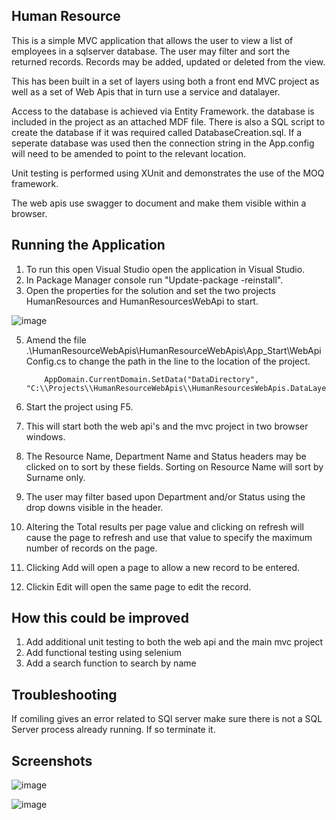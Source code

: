 Human Resource
--------------

This is a simple MVC application that allows the user to view a list of employees in a sqlserver database. The user may filter and sort the returned records. Records may be added, updated or deleted from the view.

This has been built in a set of layers using both a front end MVC project as well as a set of Web Apis that in turn use a service and datalayer.

Access to the database is achieved via Entity Framework. the database is included in the project as an attached MDF file. There is also a SQL script to create the database if
it was required called DatabaseCreation.sql. If a seperate database was used then the connection string in the App.config will need to be amended to point to the relevant location.

Unit testing is performed using XUnit and demonstrates the use of the MOQ framework. 

The web apis use swagger to document and make them visible within a browser.


## Running the Application

1. To run this open Visual Studio open the application in Visual Studio.
2. In Package Manager console run "Update-package -reinstall". 
3. Open the properties for the solution and set the two projects HumanResources and HumanResourcesWebApi to start.

![image](https://user-images.githubusercontent.com/28151071/138508911-192b9bd6-b08b-490c-a1f2-c432c44d4392.png)

5. Amend the file .\HumanResourceWebApis\HumanResourceWebApis\App_Start\WebApiConfig.cs to change the path in the line to the location of the project.

           AppDomain.CurrentDomain.SetData("DataDirectory", "C:\\Projects\\HumanResourceWebApis\\HumanResourcesWebApis.DataLayer\\");
		   
4. Start the project using F5.
5. This will start both the web api's and the mvc project in two browser windows. 
6. The Resource Name, Department Name and Status headers may be clicked on to sort by these fields. Sorting on Resource Name will sort by Surname only.
7. The user may filter based upon Department and/or Status using the drop downs visible in the header.
8. Altering the Total results per page value and clicking on refresh will cause the page to refresh and use that value to specify the maximum number of records on the page.
9. Clicking Add will open a page to allow a new record to be entered.
10. Clickin Edit will open the same page to edit the record.

## How this could be improved

1. Add additional unit testing to both the web api and the main mvc project
2. Add functional testing using selenium
3. Add a search function to search by name

## Troubleshooting
If comiling gives an error related to SQl server make sure there is not a SQL Server process already running. If so terminate it.

## Screenshots
![image](https://user-images.githubusercontent.com/28151071/138509265-4749a861-550d-4aaa-8e5a-0ad01fa5c243.png)

![image](https://user-images.githubusercontent.com/28151071/138509364-060150f8-732f-453f-8c8f-4a058de7c8b2.png)





